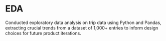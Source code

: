 # EDA
Conducted exploratory data analysis on trip data using Python and Pandas, extracting crucial trends from a dataset of 1,000+ entries to inform design choices for future product iterations.

